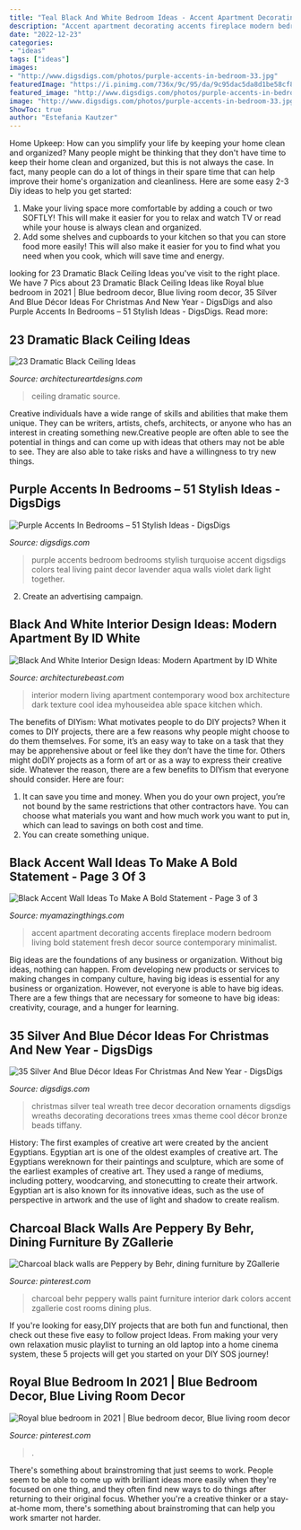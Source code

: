 ```yaml
---
title: "Teal Black And White Bedroom Ideas - Accent Apartment Decorating Accents Fireplace Modern Bedroom Living Bold Statement Fresh Decor Source Contemporary Minimalist"
description: "Accent apartment decorating accents fireplace modern bedroom living bold statement fresh decor source contemporary minimalist"
date: "2022-12-23"
categories:
- "ideas"
tags: ["ideas"]
images:
- "http://www.digsdigs.com/photos/purple-accents-in-bedroom-33.jpg"
featuredImage: "https://i.pinimg.com/736x/9c/95/da/9c95dac5da8d1be58cf8d276b8c5f1c0--charcoal-black-black-white.jpg"
featured_image: "http://www.digsdigs.com/photos/purple-accents-in-bedroom-33.jpg"
image: "http://www.digsdigs.com/photos/purple-accents-in-bedroom-33.jpg"
ShowToc: true
author: "Estefania Kautzer"
---
```



Home Upkeep: How can you simplify your life by keeping your home clean and organized?
Many people might be thinking that they don't have time to keep their home clean and organized, but this is not always the case. In fact, many people can do a lot of things in their spare time that can help improve their home's organization and cleanliness. Here are some easy 2-3 Diy ideas to help you get started: 
1. Make your living space more comfortable by adding a couch or two SOFTLY! This will make it easier for you to relax and watch TV or read while your house is always clean and organized. 
2. Add some shelves and cupboards to your kitchen so that you can store food more easily! This will also make it easier for you to find what you need when you cook, which will save time and energy. 

	

		
looking for 23 Dramatic Black Ceiling Ideas you've visit to the right place. We have 7 Pics about 23 Dramatic Black Ceiling Ideas like Royal blue bedroom in 2021 | Blue bedroom decor, Blue living room decor, 35 Silver And Blue Décor Ideas For Christmas And New Year - DigsDigs and also Purple Accents In Bedrooms – 51 Stylish Ideas - DigsDigs. Read more:
		
    
## 23 Dramatic Black Ceiling Ideas

<img loading=lazy src="https://www.architectureartdesigns.com/wp-content/uploads/2013/11/1617.jpg" onerror="this.onerror=null;this.src='https://tse3.mm.bing.net/th?id=OIP.bclHZocX1cS9uNG82hUJSgHaFj&amp;pid=15.1';" alt="23 Dramatic Black Ceiling Ideas">

_Source: architectureartdesigns.com_

>ceiling dramatic source. 

	

Creative individuals have a wide range of skills and abilities that make them unique. They can be writers, artists, chefs, architects, or anyone who has an interest in creating something new.Creative people are often able to see the potential in things and can come up with ideas that others may not be able to see. They are also able to take risks and have a willingness to try new things.

    
## Purple Accents In Bedrooms – 51 Stylish Ideas - DigsDigs

<img loading=lazy src="http://www.digsdigs.com/photos/purple-accents-in-bedroom-33.jpg" onerror="this.onerror=null;this.src='https://tse2.mm.bing.net/th?id=OIP.qucqplklrpDnLlzOZBuZ1gHaH2&amp;pid=15.1';" alt="Purple Accents In Bedrooms – 51 Stylish Ideas - DigsDigs">

_Source: digsdigs.com_

>purple accents bedroom bedrooms stylish turquoise accent digsdigs colors teal living paint decor lavender aqua walls violet dark light together. 

	

2. Create an advertising campaign.

    
## Black And White Interior Design Ideas: Modern Apartment By ID White

<img loading=lazy src="https://architecturebeast.com/wp-content/uploads/2017/05/Black-And-White-Interior-Design-Ideas-Modern-Apartment-by-ID-White-on-Architecture-Beast-05-min.jpg" onerror="this.onerror=null;this.src='https://tse4.mm.bing.net/th?id=OIP.PrFu-q8Mlyw4xDVE69nI6gHaJ3&amp;pid=15.1';" alt="Black And White Interior Design Ideas: Modern Apartment by ID White">

_Source: architecturebeast.com_

>interior modern living apartment contemporary wood box architecture dark texture cool idea myhouseidea able space kitchen which. 

	

The benefits of DIYism: What motivates people to do DIY projects?
When it comes to DIY projects, there are a few reasons why people might choose to do them themselves. For some, it’s an easy way to take on a task that they may be apprehensive about or feel like they don’t have the time for. Others might doDIY projects as a form of art or as a way to express their creative side. Whatever the reason, there are a few benefits to DIYism that everyone should consider. Here are four: 
1) It can save you time and money. When you do your own project, you’re not bound by the same restrictions that other contractors have. You can choose what materials you want and how much work you want to put in, which can lead to savings on both cost and time. 
2) You can create something unique.

    
## Black Accent Wall Ideas To Make A Bold Statement - Page 3 Of 3

<img loading=lazy src="https://myamazingthings.com/wp-content/uploads/2018/02/black-accent-wall-11-.jpg" onerror="this.onerror=null;this.src='https://tse3.mm.bing.net/th?id=OIP.i6tpq8nB-QMfWv_t4-VzQAHaJ_&amp;pid=15.1';" alt="Black Accent Wall Ideas To Make A Bold Statement - Page 3 of 3">

_Source: myamazingthings.com_

>accent apartment decorating accents fireplace modern bedroom living bold statement fresh decor source contemporary minimalist. 

	

Big ideas are the foundations of any business or organization. Without big ideas, nothing can happen. From developing new products or services to making changes in company culture, having big ideas is essential for any business or organization. However, not everyone is able to have big ideas. There are a few things that are necessary for someone to have big ideas: creativity, courage, and a hunger for learning.

    
## 35 Silver And Blue Décor Ideas For Christmas And New Year - DigsDigs

<img loading=lazy src="http://www.digsdigs.com/photos/charming-silver-and-blue-christmas-decor-ideas-21.jpg" onerror="this.onerror=null;this.src='https://tse1.mm.bing.net/th?id=OIP.JY7ArdZ-b9sH7w1A-n-tygAAAA&amp;pid=15.1';" alt="35 Silver And Blue Décor Ideas For Christmas And New Year - DigsDigs">

_Source: digsdigs.com_

>christmas silver teal wreath tree decor decoration ornaments digsdigs wreaths decorating decorations trees xmas theme cool décor bronze beads tiffany. 

	

History: The first examples of creative art were created by the ancient Egyptians.
Egyptian art is one of the oldest examples of creative art. The Egyptians wereknown for their paintings and sculpture, which are some of the earliest examples of creative art. They used a range of mediums, including pottery, woodcarving, and stonecutting to create their artwork. Egyptian art is also known for its innovative ideas, such as the use of perspective in artwork and the use of light and shadow to create realism.

    
## Charcoal Black Walls Are Peppery By Behr, Dining Furniture By ZGallerie

<img loading=lazy src="https://i.pinimg.com/736x/9c/95/da/9c95dac5da8d1be58cf8d276b8c5f1c0--charcoal-black-black-white.jpg" onerror="this.onerror=null;this.src='https://tse2.mm.bing.net/th?id=OIP.OZUKCSKzz-yxSQdRTnnCRgC7FN&amp;pid=15.1';" alt="Charcoal black walls are Peppery by Behr, dining furniture by ZGallerie">

_Source: pinterest.com_

>charcoal behr peppery walls paint furniture interior dark colors accent zgallerie cost rooms dining plus. 

	

If you're looking for easy,DIY projects that are both fun and functional, then check out these five easy to follow project Ideas. From making your very own relaxation music playlist to turning an old laptop into a home cinema system, these 5 projects will get you started on your DIY SOS journey!

    
## Royal Blue Bedroom In 2021 | Blue Bedroom Decor, Blue Living Room Decor

<img loading=lazy src="https://i.pinimg.com/736x/1e/e4/c9/1ee4c98e542f88d67d74cb582fa78e8b.jpg" onerror="this.onerror=null;this.src='https://tse2.mm.bing.net/th?id=OIP.hBSuNlmSZD3pDtWD3oLTxAHaJ3&amp;pid=15.1';" alt="Royal blue bedroom in 2021 | Blue bedroom decor, Blue living room decor">

_Source: pinterest.com_

>. 

	

There's something about brainstroming that just seems to work. People seem to be able to come up with brilliant ideas more easily when they're focused on one thing, and they often find new ways to do things after returning to their original focus. Whether you're a creative thinker or a stay-at-home mom, there's something about brainstroming that can help you work smarter not harder.

